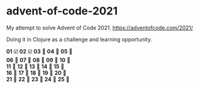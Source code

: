 # advent-of-code-2021
My attempt to solve Advent of Code 2021. https://adventofcode.com/2021/

Doing it in Clojure as a challenge and learning opportunity.

**01**  ☑️
**02**  ☑️
**03**  🔲
**04**  🔲
**05**  🔲 <br>
**06**  🔲
**07**  🔲
**08**  🔲
**09**  🔲
**10**  🔲 <br>
**11**  🔲
**12**  🔲
**13**  🔲
**14**  🔲
**15**  🔲 <br>
**16**  🔲
**17**  🔲
**18**  🔲
**19**  🔲
**20**  🔲 <br>
**21**  🔲
**22**  🔲
**23**  🔲
**24**  🔲
**25**  🔲

